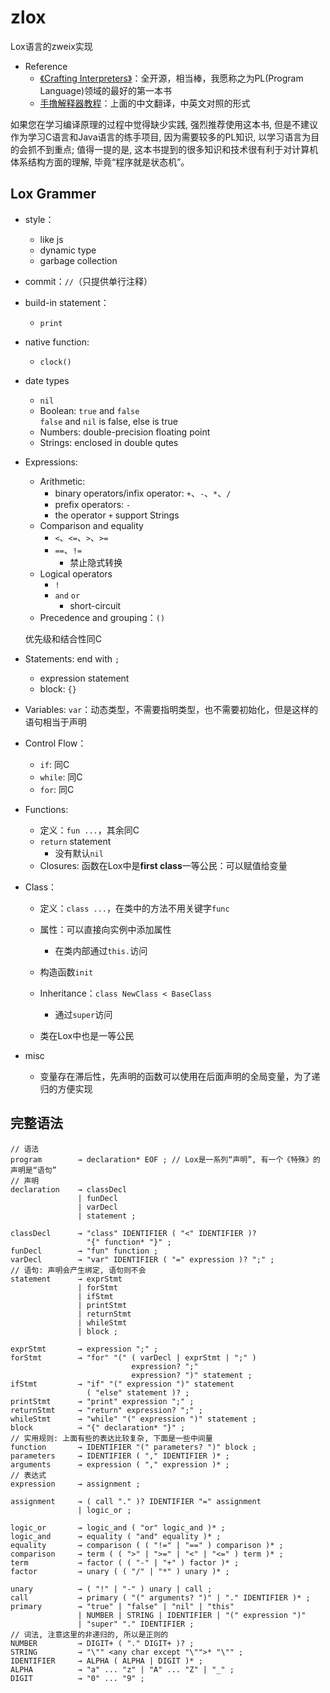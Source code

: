 # zlox
Lox语言的zweix实现

+ Reference
    + [《Crafting Interpreters》](http://www.craftinginterpreters.com/)：全开源，相当棒，我愿称之为PL(Program Language)领域的最好的第一本书
    + [手撸解释器教程](https://readonly.link/books/https://raw.githubusercontent.com/GuoYaxiang/craftinginterpreters_zh/main/book.json)：上面的中文翻译，中英文对照的形式

如果您在学习编译原理的过程中觉得缺少实践, 强烈推荐使用这本书,
但是不建议作为学习C语言和Java语言的练手项目, 因为需要较多的PL知识, 以学习语言为目的会抓不到重点;
值得一提的是, 这本书提到的很多知识和技术很有利于对计算机体系结构方面的理解, 毕竟“程序就是状态机”。

## Lox Grammer

+ style：
    + like js
    + dynamic type
    + garbage collection

+ commit：`//`（只提供单行注释）

+ build-in statement：
    + `print`

+ native function:
    + `clock()`

+ date types
    + `nil`
    + Boolean: `true` and `false`  
      `false` and `nil` is false, else is true
    + Numbers: double-precision floating point
    + Strings: enclosed in double qutes

+ Expressions:
	+ Arithmetic:
		+ binary operators/infix operator: `+`、`-`、`*`、`/`
		+ prefix operators: `-`
		+ the operator `+` support Strings
	+ Comparison and equality
		+ `<`、`<=`、`>`、`>=`
		+ `==`、`!=`
			+ 禁止隐式转换
	+ Logical operators
		+ `!`
		+ `and` `or`
			+ short-circuit
	+ Precedence and grouping：`()`

    优先级和结合性同C

+ Statements: end with `;`
	+ expression statement
	+ block: `{}`

+ Variables: `var`：动态类型，不需要指明类型，也不需要初始化，但是这样的语句相当于声明

+ Control Flow：
	+ `if`: 同C
	+ `while`: 同C
	+ `for`: 同C

+ Functions: 
	+ 定义：`fun ...`，其余同C
	+ `return` statement
		+ 没有默认`nil`
	+ Closures: 函数在Lox中是**first class**一等公民：可以赋值给变量

+ Class：
	+ 定义：`class ...`，在类中的方法不用关键字`func`
	+ 属性：可以直接向实例中添加属性
		+ 在类内部通过`this.`访问
	+ 构造函数`init`
	+ Inheritance：`class NewClass < BaseClass`
		+ 通过`super`访问

	+ 类在Lox中也是一等公民

+ misc
	+ 变量存在滞后性，先声明的函数可以使用在后面声明的全局变量，为了递归的方便实现

## 完整语法

```
// 语法
program        → declaration* EOF ; // Lox是一系列“声明”, 有一个《特殊》的声明是“语句”
// 声明
declaration    → classDecl
               | funDecl
               | varDecl
               | statement ;

classDecl      → "class" IDENTIFIER ( "<" IDENTIFIER )?
                 "{" function* "}" ;
funDecl        → "fun" function ;
varDecl        → "var" IDENTIFIER ( "=" expression )? ";" ;
// 语句: 声明会产生绑定, 语句则不会
statement      → exprStmt
               | forStmt
               | ifStmt
               | printStmt
               | returnStmt
               | whileStmt
               | block ;

exprStmt       → expression ";" ;
forStmt        → "for" "(" ( varDecl | exprStmt | ";" )
                           expression? ";"
                           expression? ")" statement ;
ifStmt         → "if" "(" expression ")" statement
                 ( "else" statement )? ;
printStmt      → "print" expression ";" ;
returnStmt     → "return" expression? ";" ;
whileStmt      → "while" "(" expression ")" statement ;
block          → "{" declaration* "}" ;
// 实用规则: 上面有些的表达比较复杂, 下面是一些中间量
function       → IDENTIFIER "(" parameters? ")" block ;
parameters     → IDENTIFIER ( "," IDENTIFIER )* ;
arguments      → expression ( "," expression )* ;
// 表达式
expression     → assignment ;

assignment     → ( call "." )? IDENTIFIER "=" assignment
               | logic_or ;

logic_or       → logic_and ( "or" logic_and )* ;
logic_and      → equality ( "and" equality )* ;
equality       → comparison ( ( "!=" | "==" ) comparison )* ;
comparison     → term ( ( ">" | ">=" | "<" | "<=" ) term )* ;
term           → factor ( ( "-" | "+" ) factor )* ;
factor         → unary ( ( "/" | "*" ) unary )* ;

unary          → ( "!" | "-" ) unary | call ;
call           → primary ( "(" arguments? ")" | "." IDENTIFIER )* ;
primary        → "true" | "false" | "nil" | "this"
               | NUMBER | STRING | IDENTIFIER | "(" expression ")"
               | "super" "." IDENTIFIER ;
// 词法, 注意这里的非递归的, 所以是正则的
NUMBER         → DIGIT+ ( "." DIGIT+ )? ;
STRING         → "\"" <any char except "\"">* "\"" ;
IDENTIFIER     → ALPHA ( ALPHA | DIGIT )* ;
ALPHA          → "a" ... "z" | "A" ... "Z" | "_" ;
DIGIT          → "0" ... "9" ;
```
